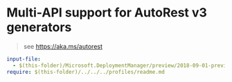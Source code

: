 # Multi-API support for AutoRest v3 generators

> see https://aka.ms/autorest

``` yaml $(enable-multi-api)
input-file:
  - $(this-folder)/Microsoft.DeploymentManager/preview/2018-09-01-preview/deploymentmanager.json
require: $(this-folder)/../../../profiles/readme.md
```
